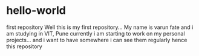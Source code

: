 # hello-world
first repository
Well this is my first repository...
My name is varun fate and i am studying in VIT, Pune currently
i am starting to work on my personal projects...
and i want to have somewhere i can see them regularly
hence this repository
